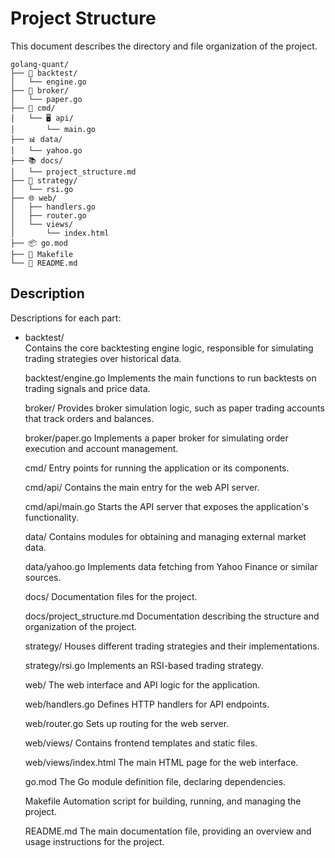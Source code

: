 # Project Structure
This document describes the directory and file organization of the project.
```
golang-quant/
├── 🔁 backtest/
│   └── engine.go
├── 💼 broker/
│   └── paper.go
├── 🚀 cmd/
│   └── 🖥️ api/
│       └── main.go
├── 📊 data/
│   └── yahoo.go
├── 📚 docs/
│   └── project_structure.md
├── 🧠 strategy/
│   └── rsi.go
├── 🌐 web/
│   ├── handlers.go
│   ├── router.go
│   └── views/
│       └── index.html
├── 📦 go.mod
├── 🏃 Makefile
└── 📄 README.md
```
## Description
Descriptions for each part:
- backtest/  
Contains the core backtesting engine logic, responsible for simulating trading strategies over historical data.

    backtest/engine.go
    Implements the main functions to run backtests on trading signals and price data.

    broker/
    Provides broker simulation logic, such as paper trading accounts that track orders and balances.

    broker/paper.go
    Implements a paper broker for simulating order execution and account management.

    cmd/
    Entry points for running the application or its components.

    cmd/api/
    Contains the main entry for the web API server.

    cmd/api/main.go
    Starts the API server that exposes the application's functionality.

    data/
    Contains modules for obtaining and managing external market data.

    data/yahoo.go
    Implements data fetching from Yahoo Finance or similar sources.

    docs/
    Documentation files for the project.

    docs/project_structure.md
    Documentation describing the structure and organization of the project.

    strategy/
    Houses different trading strategies and their implementations.

    strategy/rsi.go
    Implements an RSI-based trading strategy.

    web/
    The web interface and API logic for the application.

    web/handlers.go
    Defines HTTP handlers for API endpoints.

    web/router.go
    Sets up routing for the web server.

    web/views/
    Contains frontend templates and static files.

    web/views/index.html
    The main HTML page for the web interface.

    go.mod
    The Go module definition file, declaring dependencies.

    Makefile
    Automation script for building, running, and managing the project.

    README.md
    The main documentation file, providing an overview and usage instructions for the project.
